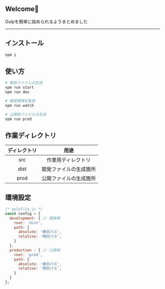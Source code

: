 ## Welcome👋

Gulpを簡単に始められるようまとめました

---

## インストール

```sh
npm i
```

## 使い方

```sh
# 開発ファイルの生成
npm run start
npm run dev

# 開発環境を監視
npm run watch

# 公開用ファイルの生成
npm run prod
```

## 作業ディレクトリ
| ディレクトリ | 用途                |
|:----------:|:------------------:|
| src        | 作業用ディレクトリ    |
| dist       | 開発ファイルの生成箇所 |
| prod       | 公開ファイルの生成箇所 |

## 環境設定
```js
/* gulpfile.js */
const config = {
  development: { // 開発用
    root: 'dist',
    path: {
      absolute: '絶対パス',
      relative: '相対パス',
    }
  },
  production : { // 公開用
    root: 'prod',
    path: {
      absolute: '絶対パス',
      relative: '相対パス',
    }
  }
};
```